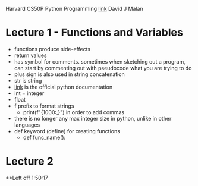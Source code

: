 Harvard CS50P Python Programming [link](https://www.youtube.com/watch?v=nLRL_NcnK-4)
David J Malan

# Lecture 1 - Functions and Variables
- functions produce side-effects
- return values
- has symbol for comments. sometimes when sketching out a program, can start by commenting out with pseudocode what you are trying to do
- plus sign is also used in string concatenation
- str is string
- [link](docs.python.org) is the official python documentation
- int = integer
- float
- f prefix to format strings
    - print(f"{1000:,}") in order to add commas
- there is no longer any max integer size in python, unlike in other languages
- def keyword (define) for creating functions
    - def func_name():

# Lecture 2

**Left off 1:50:17